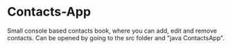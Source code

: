 # Contacts-App
Small console based contacts book, where you can add, edit and remove contacts. Can be opened by going to the src folder and "java ContactsApp".
